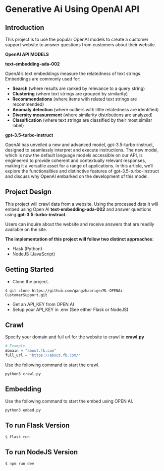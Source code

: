 # Generative Ai Using OpenAI API


## Introduction
This project is to use the popular OpenAI models to create a customer support website to answer questions from customers about their website.

**OpenAI API MODELS**

**text-embedding-ada-002**

OpenAI’s text embeddings measure the relatedness of text strings. Embeddings are commonly used for:

* **Search** (where results are ranked by relevance to a query string)
* **Clustering** (where text strings are grouped by similarity)
* **Recommendations** (where items with related text strings are recommended)
* **Anomaly detection** (where outliers with little relatedness are identified)
* **Diversity measurement** (where similarity distributions are analyzed)
* **Classification** (where text strings are classified by their most similar label)

**gpt-3.5-turbo-instruct**

OpenAI has unveiled a new and advanced model, gpt-3.5-turbo-instruct, designed to seamlessly interpret and execute instructions. The new model, which is now the default language models accessible on our API, is engineered to provide coherent and contextually relevant responses, making it a versatile asset for a range of applications. In this article, we’ll explore the functionalities and distinctive features of gpt-3.5-turbo-instruct and discuss why OpenAI embarked on the development of this model.

## Project Design
This project will crawl data from a website.
Using the processed data it will embed using Open AI **text-embedding-ada-002** and answer questions using **gpt-3.5-turbo-instruct**.

Users can inquire about the website and receive answers that are readily available on the site.

**The implementation of this project will follow two distinct approaches:**
- Flask (Python)
- NodeJS (JavaScript)

## Getting Started

- Clone the project.
```
$ git clone https://github.com/gangzhaorige/ML-OPENAi-CustomerSupport.git
```
- Get an API_KEY from OPEN AI
- Setup your API_KEY in .env (See either Flask or NodeJS)

## Crawl
Specify your domain and full url for the website to crawl in **crawl.py**

```python
# Example
domain = "about.fb.com"
full_url = "https://about.fb.com/"
```
Use the following command to start the crawl.
```
python3 crawl.py
```

## Embedding
Use the following command to start the embed using OPEN AI.
```
python3 embed.py
```

## To run Flask Version

```
$ flask run
```

## To run NodeJS Version

```
$ npm run dev
```





